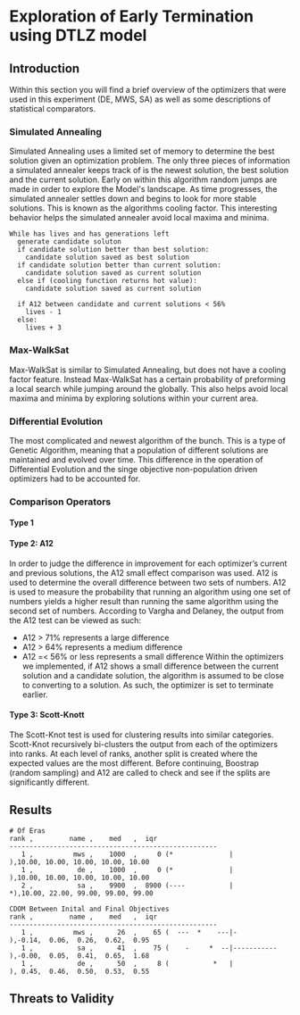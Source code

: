# Exploration of Early Termination using DTLZ model

## Introduction
Within this section you will find a brief overview of the optimizers that were used in this experiment (DE, MWS, SA) as well as some descriptions of statistical comparators.

### Simulated Annealing
Simulated Annealing uses a limited set of memory to determine the best solution given an optimization problem. The only three pieces of information a simulated annealer keeps track of is the newest solution, the best solution and the current solution. Early on within this algorithm random jumps are made in order to explore the Model's landscape. As time progresses, the simulated annealer settles down and begins to look for more stable solutions. This is known as the algorithms cooling factor. This interesting behavior helps the simulated annealer avoid local maxima and minima.
``` 
While has lives and has generations left
  generate candidate soluton
  if candidate solution better than best solution:
    candidate solution saved as best solution
  if candidate solution better than current solution:
    candidate solution saved as current solution
  else if (cooling function returns hot value):
    candidate solution saved as current solution

  if A12 between candidate and current solutions < 56%
    lives - 1
  else:
    lives + 3
```

### Max-WalkSat
Max-WalkSat is similar to Simulated Annealing, but does not have a cooling factor feature. Instead Max-WalkSat has a certain probability of preforming a local search while jumping around the globally. This also helps avoid local maxima and minima by exploring solutions within your current area.

### Differential Evolution
The most complicated and newest algorithm of the bunch. This is a type of Genetic Algorithm, meaning that a population of different solutions are maintained and evolved over time. This difference in the operation of Differential Evolution and the singe objective non-population driven optimizers had to be accounted for.

### Comparison Operators
#### Type 1
#### Type 2: A12
In order to judge the difference in improvement for each optimizer’s current and previous solutions, the A12 small effect comparison was used. A12 is used to determine the overall difference between two sets of numbers. A12 is used to measure the probability that running an algorithm using one set of numbers yields a higher result than running the same algorithm using the second set of numbers. According to Vargha and Delaney, the output from the A12 test can be viewed as such:
-	A12 > 71% represents a large difference
-	A12 > 64% represents a medium difference
-	A12 =< 56% or less represents a small difference
Within the optimizers we implemented, if A12 shows a small difference between the current solution and a candidate solution, the algorithm is assumed to be close to converting to a solution. As such, the optimizer is set to terminate earlier.
#### Type 3: Scott-Knott
The Scott-Knot test is used for clustering results into similar categories. Scott-Knot recursively bi-clusters the output from each of the optimizers into ranks. At each level of ranks, another split is created where the expected values are the most different. Before continuing, Boostrap (random sampling) and A12 are called to check and see if the splits are significantly different.

## Results

```
# Of Eras
rank ,         name ,    med   ,  iqr 
----------------------------------------------------
   1 ,          mws ,    1000  ,     0 (*              |              ),10.00, 10.00, 10.00, 10.00, 10.00
   1 ,           de ,    1000  ,     0 (*              |              ),10.00, 10.00, 10.00, 10.00, 10.00
   2 ,           sa ,    9900  ,  8900 (----           |             *),10.00, 22.00, 99.00, 99.00, 99.00

CDOM Between Inital and Final Objectives
rank ,         name ,    med   ,  iqr 
----------------------------------------------------
   1 ,          mws ,      26  ,    65 (  ---  *    ---|-             ),-0.14,  0.06,  0.26,  0.62,  0.95
   1 ,           sa ,      41  ,    75 (    -     *  --|-----------   ),-0.00,  0.05,  0.41,  0.65,  1.68
   1 ,           de ,      50  ,     8 (           *   |              ), 0.45,  0.46,  0.50,  0.53,  0.55
```

## Threats to Validity

